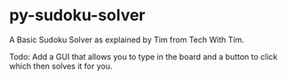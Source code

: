 # py-sudoku-solver

A Basic Sudoku Solver as explained by Tim from Tech With Tim.

Todo: Add a GUI that allows you to type in the board and a button to click which then solves it for you.
